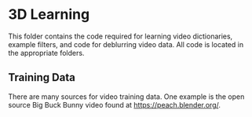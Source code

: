 # 3D Learning

This folder contains the code required for learning video dictionaries, example filters, and code for deblurring video data.
All code is located in the appropriate folders.

## Training Data

There are many sources for video training data. One example is the open source Big Buck Bunny video found at https://peach.blender.org/.
